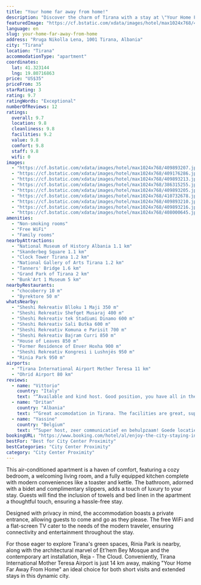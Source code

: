 ```yaml
---
title: "Your home far away from home!"
description: "Discover the charm of Tirana with a stay at \"Your Home Far Away From Home,\" a prime accommodation choice that offers more than just a place to rest."
featuredImage: "https://cf.bstatic.com/xdata/images/hotel/max1024x768/409893207.jpg?k=548774ce12dae167f199c26b88659a410f97ada485ee19dd7c899b552051e947&o=&hp=1"
language: en
slug: your-home-far-away-from-home
address: "Rruga Nikolla Lena, 1001 Tirana, Albania"
city: "Tirana"
location: "Tirana"
accommodationType: "apartment"
coordinates:
  lat: 41.323144
  lng: 19.80716863
price: "US$35"
priceFrom: 35
starRating: 3
rating: 9.7
ratingWords: "Exceptional"
numberOfReviews: 12
ratings:
  overall: 9.7
  location: 9.8
  cleanliness: 9.8
  facilities: 9.2
  value: 9.8
  comfort: 9.8
  staff: 9.8
  wifi: 0
images:
  - "https://cf.bstatic.com/xdata/images/hotel/max1024x768/409893207.jpg?k=548774ce12dae167f199c26b88659a410f97ada485ee19dd7c899b552051e947&o=&hp=1"
  - "https://cf.bstatic.com/xdata/images/hotel/max1024x768/409176286.jpg?k=f833db96cc705e9a25af66ec43856743d06caea83a9d9e9e10dd416cf5c6ba66&o=&hp=1"
  - "https://cf.bstatic.com/xdata/images/hotel/max1024x768/409893213.jpg?k=8f3d5467dff023684b68162230dbde62fdbd7bf500548d45f81f16807833ab9c&o=&hp=1"
  - "https://cf.bstatic.com/xdata/images/hotel/max1024x768/386315255.jpg?k=4b52d845130ffa6061e305e3d631fe7601c37284defdc965b7498228400e71e9&o=&hp=1"
  - "https://cf.bstatic.com/xdata/images/hotel/max1024x768/409893205.jpg?k=1092cd0ca14eb12cb6a33bbc5e59e461530d7f09978aa67999ca208115112ce0&o=&hp=1"
  - "https://cf.bstatic.com/xdata/images/hotel/max1024x768/410732678.jpg?k=2270c5a93d9806bc64f318e607a4cc0b4b630401d0b112d6ff0e2bdea9bdc611&o=&hp=1"
  - "https://cf.bstatic.com/xdata/images/hotel/max1024x768/409893210.jpg?k=741d0f486f36ff5cf171ec851a3d7c4ea18f7fe5a62008a9092cfe543564a408&o=&hp=1"
  - "https://cf.bstatic.com/xdata/images/hotel/max1024x768/409893216.jpg?k=4866967792d135695e448dff1a38fecf9a320a4b770255921041d092f04244b3&o=&hp=1"
  - "https://cf.bstatic.com/xdata/images/hotel/max1024x768/408000645.jpg?k=30ba0b7db542964a18f78ca9fcbd74e2f3b6c71a221fc29338f2a0a3d0c4314c&o=&hp=1"
amenities:
  - "Non-smoking rooms"
  - "Free WiFi"
  - "Family rooms"
nearbyAttractions:
  - "National Museum of History Albania 1.1 km"
  - "Skanderbeg Square 1.1 km"
  - "Clock Tower Tirana 1.2 km"
  - "National Gallery of Arts Tirana 1.2 km"
  - "Tanners' Bridge 1.6 km"
  - "Grand Park of Tirana 2 km"
  - "Bunk'Art 1 Museum 5 km"
nearbyRestaurants:
  - "chocoberry 10 m"
  - "Byrektore 50 m"
whatsNearby:
  - "Sheshi Rekreativ Blloku 1 Maji 350 m"
  - "Sheshi Rekreativ Shefqet Musaraj 400 m"
  - "Sheshi Rekreativ tek Stadiumi Dinamo 600 m"
  - "Sheshi Rekreativ Sali Butka 600 m"
  - "Sheshi Rekreativ Komuna e Parisit 700 m"
  - "Sheshi Rekreativ Bajram Curri 850 m"
  - "House of Leaves 850 m"
  - "Former Residence of Enver Hoxha 900 m"
  - "Sheshi Rekreativ Kongresi i Lushnjës 950 m"
  - "Rinia Park 950 m"
airports:
  - "Tirana International Airport Mother Teresa 11 km"
  - "Ohrid Airport 80 km"
reviews:
  - name: "Vittorio"
    country: "Italy"
    text: "“Available and kind host. Good position, you have all in the nearby. Comfortable bed and living room.”"
  - name: "Dritan"
    country: "Albania"
    text: "“Great accomodation in Tirana. The facilities are great, super comfortable bed, the location is perfect, very close to everything. Denisa is an amazing host, very friendly and she answered always very very quickly. I enjoyed the stay, Thank you🙂”"
  - name: "Yassine"
    country: "Belgium"
    text: "“Super host, zeer communicatief en behulpzaam! Goede locatie en tof ingericht.”"
bookingURL: "https://www.booking.com/hotel/al/enjoy-the-city-staying-in-my-apartment.en-gb.html?aid=8035640"
bestFor: "Best for City Center Proximity"
bestCategories: "City Center Proximity"
category: "City Center Proximity"
---
```


This air-conditioned apartment is a haven of comfort, featuring a cozy bedroom, a welcoming living room, and a fully equipped kitchen complete with modern conveniences like a toaster and kettle. The bathroom, adorned with a bidet and complimentary slippers, adds a touch of luxury to your stay. Guests will find the inclusion of towels and bed linen in the apartment a thoughtful touch, ensuring a hassle-free stay.

Designed with privacy in mind, the accommodation boasts a private entrance, allowing guests to come and go as they please. The free WiFi and a flat-screen TV cater to the needs of the modern traveler, ensuring connectivity and entertainment throughout the stay.

For those eager to explore Tirana's green spaces, Rinia Park is nearby, along with the architectural marvel of Et'hem Bey Mosque and the contemporary art installation, Reja - The Cloud. Conveniently, Tirana International Mother Teresa Airport is just 14 km away, making "Your Home Far Away From Home" an ideal choice for both short visits and extended stays in this dynamic city.